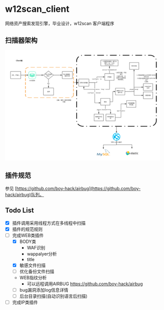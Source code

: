 # w12scan_client
网络资产搜索发现引擎，毕业设计，w12scan 客户端程序

## 扫描器架构

![jiagou](doc/jiagou.jpg)

## 插件规范
参见 [https://github.com/boy-hack/airbug](https://github.com/boy-hack/airbug)队列。

## Todo List
- [x] 插件调用采用线程方式在多线程中扫描
- [x] 插件的规范规则
- [ ] 完成WEB类插件
    - [x] BODY类
        - WAF识别
        - wappalyer分析
        - title
    - [x] 敏感文件扫描 
    - [ ] 优化备份文件扫描
    - WEB指纹分析
        - 可以远程调用AIRBUG https://github.com/boy-hack/airbug
    - [ ] bug漏洞添加log信息详情
    - [ ] 后台目录扫描(自动识别语言后扫描)
- [ ] 完成IP类插件